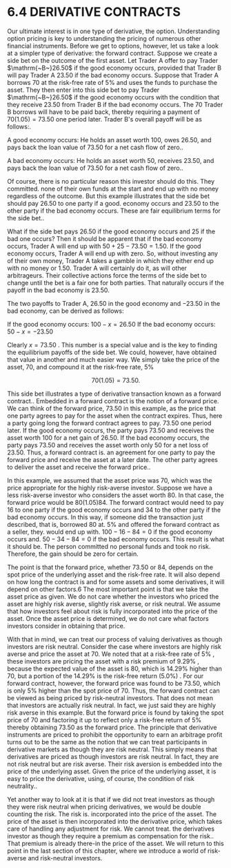 # 6.4 DERIVATIVE CONTRACTS

Our ultimate interest is in one type of derivative, the option. Understanding option pricing is key to understanding the pricing of numerous other financial instruments. Before we get to options, however, let us take a look at a simpler type of derivative: the forward contract. Suppose we create a side bet on the outcome of the first asset. Let Trader A offer to pay Trader $\mathrm{~B~}26.50\$ if the good economy occurs, provided that Trader B will pay Trader A 23.50 if the bad economy occurs. Suppose that Trader A borrows 70 at the risk-free rate of $5\%$ and uses the funds to purchase the asset. They then enter into this side bet to pay Trader $\mathrm{~B~}26.50\$ if the good economy occurs with the condition that they receive 23.50 from Trader B if the bad economy occurs. The 70 Trader B borrows will have to be paid back, thereby requiring a payment of $70(1.05)=73.50$ one period later. Trader B's overall payoff will be as follows:.

A good economy occurs: He holds an asset worth 100, owes 26.50, and pays back the loan value of 73.50 for a net cash flow of zero..

A bad economy occurs: He holds an asset worth 50, receives 23.50, and pays back the loan value of 73.50 for a net cash flow of zero..

Of course, there is no particular reason this investor should do this. They committed. none of their own funds at the start and end up with no money regardless of the outcome. But this example illustrates that the side bet should pay 26.50 to one party if a good. economy occurs and 23.50 to the other party if the bad economy occurs. These are fair equilibrium terms for the side bet..

What if the side bet pays 26.50 if the good economy occurs and 25 if the bad one occurs? Then it should be apparent that if the bad economy occurs, Trader A will end up with $50+25-73.50=1.50.$ If the good economy occurs, Trader A will end up with zero. So, without investing any of their own money, Trader A takes a gamble in which they either end up with no money or 1.50. Trader A will certainly do it, as will other arbitrageurs. Their collective actions force the terms of the side bet to change until the bet is a fair one for both parties. That naturally occurs if the payoff in the bad economy is 23.50.

The two payoffs to Trader A, 26.50 in the good economy and $-23.50$ in the bad economy, can be derived as follows:

If the good economy occurs: $100-x=26.50$ If the bad economy occurs: $50-x=-23.50$

Clearly $x=73.50$ . This number is a special value and is the key to finding the equilibrium payoffs of the side bet. We could, however, have obtained that value in another and much easier way. We simply take the price of the asset, 70, and compound it at the risk-free rate, $5\%$

$$
70(1.05)=73.50.
$$

This side bet illustrates a type of derivative transaction known as a forward contract.. Embedded in a forward contract is the notion of a forward price. We can think of the forward price, 73.50 in this example, as the price that one party agrees to pay for the asset when the contract expires. Thus, here a party going long the forward contract agrees to pay. 73.50 one period later. If the good economy occurs, the party pays 73.50 and receives the asset worth 100 for a net gain of 26.50. If the bad economy occurs, the party pays 73.50 and receives the asset worth only 50 for a net loss of 23.50. Thus, a forward contract is. an agreement for one party to pay the forward price and receive the asset at a later date. The other party agrees to deliver the asset and receive the forward price..

In this example, we assumed that the asset price was 70, which was the price appropriate for the highly risk-averse investor. Suppose we have a less risk-averse investor who considers the asset worth 80. In that case, the forward price would be 80(1.05)84. The forward contract would need to pay 16 to one party if the good economy occurs and 34 to the other party if the bad economy occurs. In this way, if someone did the transaction just described, that is, borrowed 80 at. $5\%$ and offered the forward contract as a seller, they. would end up with. $100-16-84=0$ if the good economy occurs and. $50-34-84=0$ if the bad economy occurs. This result is what it should be. The person committed no personal funds and took no risk. Therefore, the gain should be zero for certain.

The point is that the forward price, whether 73.50 or 84, depends on the spot price of the underlying asset and the risk-free rate. It will also depend on how long the contract is and for some assets and some derivatives, it will depend on other factors.6 The most important point is that we take the asset price as given. We do not care whether the investors who priced the asset are highly risk averse, slightly risk averse, or risk neutral. We assume that how investors feel about risk is fully incorporated into the price of the asset. Once the asset price is determined, we do not care what factors investors consider in obtaining that price.

With that in mind, we can treat our process of valuing derivatives as though investors are risk neutral. Consider the case where investors are highly risk averse and price the asset at 70. We noted that at a risk-free rate of $5\%$ , these investors are pricing the asset with a risk premium of $9.29\%$ , because the expected value of the asset is 80, which is $14.29\%$ higher than 70, but a portion of the $14.29\%$ is the risk-free return $(5.0\%)$ . For our forward contract, however, the forward price was found to be 73.50, which is only $5\%$ higher than the spot price of 70. Thus, the forward contract can be viewed as being priced by risk-neutral investors. That does not mean that investors are actually risk neutral. In fact, we just said they are highly risk averse in this example. But the forward price is found by taking the spot price of 70 and factoring it up to reflect only a risk-free return of $5\%$ thereby obtaining 73.50 as the forward price. The principle that derivative instruments are priced to prohibit the opportunity to earn an arbitrage profit turns out to be the same as the notion that we can treat participants in derivative markets as though they are risk neutral. This simply means that derivatives are priced as though investors are risk neutral. In fact, they are not risk neutral but are risk averse. Their risk aversion is embedded into the price of the underlying asset. Given the price of the underlying asset, it is easy to price the derivative, using, of course, the condition of risk neutrality..

Yet another way to look at it is that if we did not treat investors as though they were risk neutral when pricing derivatives, we would be double counting the risk. The risk is. incorporated into the price of the asset. The price of the asset is then incorporated into the derivative price, which takes care of handling any adjustment for risk. We cannot treat. the derivatives investor as though they require a premium as compensation for the risk.. That premium is already there-in the price of the asset. We will return to this point in the last section of this chapter, where we introduce a world of risk-averse and risk-neutral investors.
